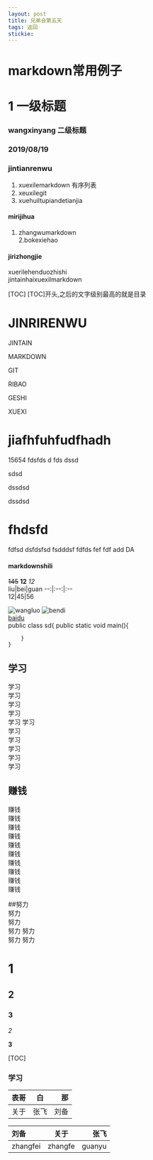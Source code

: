 ```yaml
---
layout: post
title: 兄弟会第五天
tags: 返回
stickie: 
---
```





















# markdown常用例子


# 1   一级标题

### wangxinyang  二级标题
### 2019/08/19  
### jintianrenwu  

1. xuexilemarkdown   有序列表
2. xeuxilegit  
3. xuehuiltupiandetianjia  


#### mirijihua  
1. zhangwumarkdown  
2.bokexiehao  

#### jirizhongjie 
xuerilehenduozhishi  
jintainhaixuexilmarkdown

[TOC]                             [TOC]开头,之后的文字级别最高的就是目录
                     

# JINRIRENWU  
JINTAIN  

MARKDOWN  

GIT  

RIBAO  

GESHI  

XUEXI  

# jiafhfuhfudfhadh  
15654
fdsfds
d
fds
dssd

sdsd

dssdsd


dssdsd
# fhdsfd  
fdfsd
dsfdsfsd
fsdddsf
fdfds
fef
fdf
add
DA

#### markdownshili  
~~145~~
**12** 
*12*  
liu|bei|guan 
--:|:--:|:--  
12|45|56  

![wangluo](https://gss0.bdstatic.com/94o3dSag_xI4khGkpoWK1HF6hhy/baike/c0%3Dbaike80%2C5%2C5%2C80%2C26/sign=0fc9b8c7261f95cab2f89ae4a87e145b/1c950a7b02087bf49212ea50f1d3572c10dfcf89.jpg)
![bendi](2cf5e0fe9925bc31b88d80d45cdf8db1ca1370ae.jpg.png)  
[baidu](https://www.baidu.com/)  
	public class sd{
	    public static void main(){
	        
	    }
	}





## 学习  
学习  
学习  
学习  
学习  
学习 
学习  
学习  
学习  
学习  
学习  
学习  

## 赚钱  
赚钱  
赚钱  
赚钱  
赚钱  
赚钱  
赚钱  
赚钱  
赚钱  
赚钱  
赚钱  




##努力  
努力  
努力  
努力
努力  
努力
努力 











































# 1  
## 2  
### 3  
*2*  

**3**




[TOC]




### 学习













































|表哥|白|那|  
|:---|:---:|---:|
|关于|张飞|刘备|
























刘备|关于|张飞
:----|:----:|----:   
zhangfei|zhangfe|guanyu


